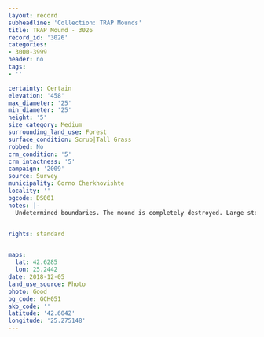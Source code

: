 ```yaml
---
layout: record
subheadline: 'Collection: TRAP Mounds'
title: TRAP Mound - 3026
record_id: '3026'
categories:
- 3000-3999
header: no
tags:
- ''

certainty: Certain
elevation: '458'
max_diameter: '25'
min_diameter: '25'
height: '5'
size_category: Medium
surrounding_land_use: Forest
surface_condition: Scrub|Tall Grass
robbed: No
crm_condition: '5'
crm_intactness: '5'
campaign: '2009'
source: Survey
municipality: Gorno Cherkhovishte
locality: ''
bgcode: DS001
notes: |-
  Undetermined boundaries. The mound is completely destroyed. Large stones encompass the area. 20 m (E direction) there is another stone circle.


rights: standard


maps:
  lat: 42.6285
  lon: 25.2442
date: 2018-12-05
land_use_source: Photo
photo: Good
bg_code: GCH051
akb_code: ''
latitude: '42.6042'
longitude: '25.275148'
---
```


